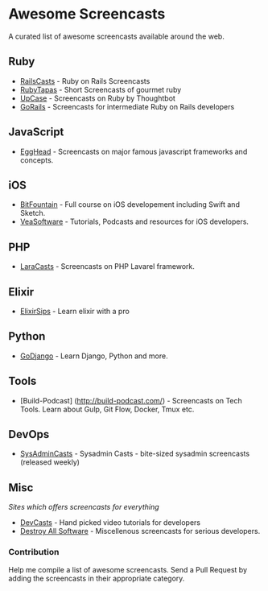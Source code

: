 # Awesome Screencasts

A curated list of awesome screencasts available around the web.


## Ruby
 * [RailsCasts](http://railscasts.com) - Ruby on Rails Screencasts 
 * [RubyTapas](http://www.rubytapas.com) - Short Screencasts of gourmet ruby
 * [UpCase](https://upcase.com) - Screencasts on Ruby by Thoughtbot
 * [GoRails](https://gorails.com) - Screencasts for intermediate Ruby on Rails developers

## JavaScript
  * [EggHead](https://egghead.io) - Screencasts on major famous javascript frameworks and concepts. 
  
## iOS 
  * [BitFountain](https://www.bitfountain.io/) - Full course on iOS developement including Swift and Sketch. 
  * [VeaSoftware](https://www.veasoftware.com/) - Tutorials, Podcasts and resources for iOS developers.
  
## PHP
  * [LaraCasts](https://laracasts.com/) - Screencasts on PHP Lavarel framework.

## Elixir 
  * [ElixirSips](http://elixirsips.com) - Learn elixir with a pro

## Python
  * [GoDjango](https://godjango.com/) - Learn Django, Python and more. 

## Tools
  * [Build-Podcast] (http://build-podcast.com/) - Screencasts on Tech Tools. Learn about Gulp, Git Flow, Docker, Tmux etc.

## DevOps
  * [SysAdminCasts](https://sysadmincasts.com/) - Sysadmin Casts - bite-sized sysadmin screencasts (released weekly)

## Misc
_Sites which offers screencasts for everything_
  * [DevCasts](https://www.devcasts.io/) - Hand picked video tutorials for developers
  * [Destroy All Software](https://www.destroyallsoftware.com/screencasts/catalog) - Miscellenous screencasts for serious developers.
  
### Contribution
Help me compile a list of awesome screencasts. Send a Pull Request by adding the screencasts in their appropriate category.
